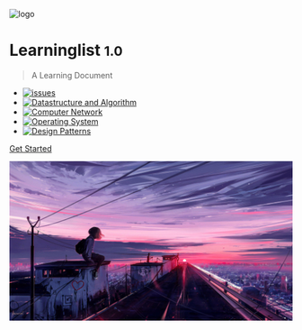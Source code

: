 <!-- _coverpage.md -->

![logo](_media/favicon.ico)

# Learninglist <small>1.0</small>

> A Learning Document



- [![issues](https://badgen.net/github/issues/Gaotianhe/Learninglist)](https://github.com/Gaotianhe/Learninglist/issues)
- [![Datastructure and Algorithm](https://badgen.net/github/label-issues/Gaotianhe/Learninglist/Datastructure-and-Algorithm)](https://github.com/Gaotianhe/Learninglist/labels/Datastructure-and-Algorithm)
- [![Computer Network](https://badgen.net/github/label-issues/Gaotianhe/Learninglist/Computer-Network)](https://github.com/Gaotianhe/Learninglist/labels/Computer-Network)
- [![Operating System](https://badgen.net/github/label-issues/Gaotianhe/Learninglist/Operating-System)](https://github.com/Gaotianhe/Learninglist/labels/Operating-System)
- [![Design Patterns](https://badgen.net/github/label-issues/Gaotianhe/Learninglist/Design-Patterns)](https://github.com/Gaotianhe/Learninglist/labels/Design-Patterns)

[Get Started](README.md)


![背景](_media/2bg.png)